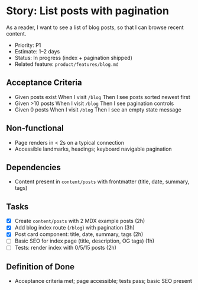 # Story: List posts with pagination

As a reader, I want to see a list of blog posts, so that I can browse recent content.

- Priority: P1
- Estimate: 1–2 days
- Status: In progress (index + pagination shipped)
- Related feature: `product/features/blog.md`

## Acceptance Criteria

- Given posts exist When I visit `/blog` Then I see posts sorted newest first
- Given >10 posts When I visit `/blog` Then I see pagination controls
- Given 0 posts When I visit `/blog` Then I see an empty state message

## Non‑functional

- Page renders in < 2s on a typical connection
- Accessible landmarks, headings; keyboard navigable pagination

## Dependencies

- Content present in `content/posts` with frontmatter (title, date, summary, tags)

## Tasks

- [x] Create `content/posts` with 2 MDX example posts (2h)
- [x] Add blog index route (`/blog`) with pagination (3h)
- [x] Post card component: title, date, summary, tags (2h)
- [ ] Basic SEO for index page (title, description, OG tags) (1h)
- [ ] Tests: render index with 0/5/15 posts (2h)

## Definition of Done

- Acceptance criteria met; page accessible; tests pass; basic SEO present
